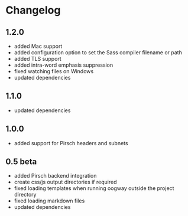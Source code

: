 # Changelog

## 1.2.0

* added Mac support
* added configuration option to set the Sass compiler filename or path
* added TLS support
* added intra-word emphasis suppression
* fixed watching files on Windows
* updated dependencies

## 1.1.0

* updated dependencies

## 1.0.0

* added support for Pirsch headers and subnets

## 0.5 beta

* added Pirsch backend integration
* create css/js output directories if required
* fixed loading templates when running oogway outside the project directory
* fixed loading markdown files
* updated dependencies

